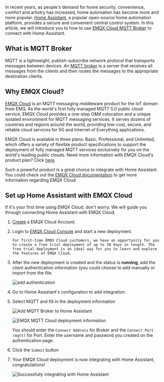 In recent years, as people's demand for home security, convenience, comfort and artistry has increased, home automation has become more and more popular. [Home Assistant](https://www.home-assistant.io/), a popular open-source home automation platform, provides a secure and convenient central control system. In this article, we will introduce you to how to use [EMQX Cloud MQTT Broker](https://www.emqx.com/en/cloud) to connect with Home Assistant.

## What is MQTT Broker

MQTT is a lightweight, publish-subscribe network protocol that transports messages between devices. An [MQTT broker](https://www.emqx.com/en/products/emqx) is a server that receives all messages from the clients and then routes the messages to the appropriate destination clients. 

## Why EMQX Cloud?

[EMQX Cloud](https://www.emqx.com/en/cloud) is an MQTT messaging middleware product for the IoT domain from EMQ. As the world's first fully managed MQTT 5.0 public cloud service, EMQX Cloud provides a one-stop O&M colocation and a unique isolated environment for MQTT messaging services. It serves dozens of countries and regions around the world, providing low-cost, secure, and reliable cloud services for 5G and Internet of Everything applications. 

EMQX Cloud is available in three plans: Basic, Professional, and Unlimited, which offers a variety of flexible product specifications to support the deployment of fully managed MQTT services exclusively for you on the world's leading public clouds. Need more information with EMQX Cloud's product plan? Click [here](https://docs.emqx.io/en/cloud/latest/pricing.html).

Such a powerful product is a great choice to integrate with Home Assistant. You could check out the [EMQX Cloud documentation](https://docs.emqx.io/en/cloud/latest/) to get more information regarding EMQX Cloud.

## Set up Home Assistant with EMQX Cloud

If it's your first time using EMQX Cloud, don't worry. We will guide you through connecting Home Assistant with EMQX Cloud.

1. [Create](https://accounts.emqx.io/signup?continue=https://www.emqx.com/en/cloud) a EMQX Cloud Account.

2. Login to [EMQX Cloud Console](https://cloud.emqx.io/console/) and start a new deployment.

   ```tip
   For first-time EMQX Cloud customers, we have an opportunity for you to create a free trial deployment of up to 30 days in length. The free trial deployment is an ideal way for you to learn and explore the features of EMQX Cloud. 
   ```

3. After the new deployment is created and the status is **running**, add the client authentication information (you could choose to add manually or import from the file.  

    ![add authentication](https://static.emqx.net/images/9142d9a045b570402515eaa47c6698a6.png)

4. Go to Home Assistant's configuration to add integration.

5. Select MQTT and fill in the deployment information

    ![Add MQTT Broker to Home Assistant](https://static.emqx.net/images/1da096c0f7a5f4b200b1f14583c49414.png)

    ![EMQX MQTT Cloud deployment information](https://static.emqx.net/images/26b958bcc271d1f6801d06152c65fd78.png)

   You should enter the `Connect Address` for Broker and the `Connect Port (mqtt)` for Port. Enter the username and password you created on the authentication page. 

6. Click the `Submit` button

7. Your EMQX Cloud deployment is now integrating with Home Assistant, congratulations!

    ![Successfully integrating with Home Assistant](https://static.emqx.net/images/e6bd46c82942efdbac70ed9d09faa35b.png)
